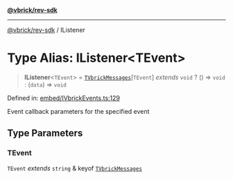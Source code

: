 [**@vbrick/rev-sdk**](../README.md)

***

[@vbrick/rev-sdk](../README.md) / IListener

# Type Alias: IListener\<TEvent\>

> **IListener**\<`TEvent`\> = [`TVbrickMessages`](TVbrickMessages.md)\[`TEvent`\] *extends* `void` ? () => `void` : (`data`) => `void`

Defined in: [embed/IVbrickEvents.ts:129](https://github.com/lukeselden/rev-sdk-js/blob/main/src/embed/IVbrickEvents.ts#L129)

Event callback parameters for the specified event

## Type Parameters

### TEvent

`TEvent` *extends* `string` & keyof [`TVbrickMessages`](TVbrickMessages.md)
